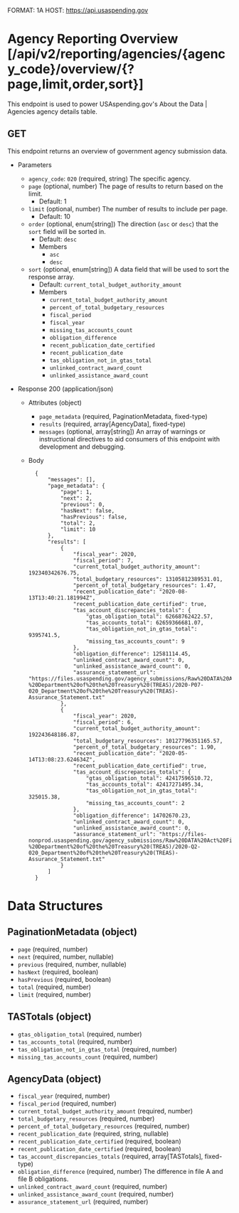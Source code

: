 FORMAT: 1A
HOST: https://api.usaspending.gov

# Agency Reporting Overview [/api/v2/reporting/agencies/{agency_code}/overview/{?page,limit,order,sort}]

This endpoint is used to power USAspending.gov's About the Data \| Agencies agency details table.

## GET

This endpoint returns an overview of government agency submission data.

+ Parameters
    + `agency_code`: `020` (required, string)
        The specific agency.
    + `page` (optional, number)
        The page of results to return based on the limit.
        + Default: 1
    + `limit` (optional, number)
        The number of results to include per page.
        + Default: 10
    + `order` (optional, enum[string])
        The direction (`asc` or `desc`) that the `sort` field will be sorted in.
        + Default: `desc`
        + Members
            + `asc`
            + `desc`
    + `sort` (optional, enum[string])
        A data field that will be used to sort the response array.
        + Default: `current_total_budget_authority_amount`
        + Members
            + `current_total_budget_authority_amount`
            + `percent_of_total_budgetary_resources`
            + `fiscal_period`
            + `fiscal_year`
            + `missing_tas_accounts_count`
            + `obligation_difference`
            + `recent_publication_date_certified`
            + `recent_publication_date`
            + `tas_obligation_not_in_gtas_total`
            + `unlinked_contract_award_count`
            + `unlinked_assistance_award_count`

+ Response 200 (application/json)

    + Attributes (object)
        + `page_metadata` (required, PaginationMetadata, fixed-type)
        + `results` (required, array[AgencyData], fixed-type)
        + `messages` (optional, array[string])
            An array of warnings or instructional directives to aid consumers of this endpoint with development and debugging.

    + Body

            {
                "messages": [],
                "page_metadata": {
                    "page": 1,
                    "next": 2,
                    "previous": 0,
                    "hasNext": false,
                    "hasPrevious": false,
                    "total": 2,
                    "limit": 10
                },
                "results": [
                    {
                        "fiscal_year": 2020,
                        "fiscal_period": 7,
                        "current_total_budget_authority_amount": 192340342676.75,
                        "total_budgetary_resources": 13105812389531.01,
                        "percent_of_total_budgetary_resources": 1.47,
                        "recent_publication_date": "2020-08-13T13:40:21.181994Z",
                        "recent_publication_date_certified": true,
                        "tas_account_discrepancies_totals": {
                            "gtas_obligation_total": 62668762422.57,
                            "tas_accounts_total": 62659366681.07,
                            "tas_obligation_not_in_gtas_total": 9395741.5,
                            "missing_tas_accounts_count": 9
                        },
                        "obligation_difference": 12581114.45,
                        "unlinked_contract_award_count": 0,
                        "unlinked_assistance_award_count": 0,
                        "assurance_statement_url": "https://files.usaspending.gov/agency_submissions/Raw%20DATA%20Act%20Files/2020/P07/020%20-%20Department%20of%20the%20Treasury%20(TREAS)/2020-P07-020_Department%20of%20the%20Treasury%20(TREAS)-Assurance_Statement.txt"
                    },
                    {
                        "fiscal_year": 2020,
                        "fiscal_period": 6,
                        "current_total_budget_authority_amount": 192243648186.87,
                        "total_budgetary_resources": 10127796351165.57,
                        "percent_of_total_budgetary_resources": 1.90,
                        "recent_publication_date": "2020-05-14T13:08:23.624634Z",
                        "recent_publication_date_certified": true,
                        "tas_account_discrepancies_totals": {
                            "gtas_obligation_total": 42417596510.72,
                            "tas_accounts_total": 42417271495.34,
                            "tas_obligation_not_in_gtas_total": 325015.38,
                            "missing_tas_accounts_count": 2
                        },
                        "obligation_difference": 14702670.23,
                        "unlinked_contract_award_count": 0,
                        "unlinked_assistance_award_count": 0,
                        "assurance_statement_url": "https://files-nonprod.usaspending.gov/agency_submissions/Raw%20DATA%20Act%20Files/2020/Q2/020%20-%20Department%20of%20the%20Treasury%20(TREAS)/2020-Q2-020_Department%20of%20the%20Treasury%20(TREAS)-Assurance_Statement.txt"
                    }
                ]
            }

# Data Structures

## PaginationMetadata (object)
+ `page` (required, number)
+ `next` (required, number, nullable)
+ `previous` (required, number, nullable)
+ `hasNext` (required, boolean)
+ `hasPrevious` (required, boolean)
+ `total` (required, number)
+ `limit` (required, number)

## TASTotals (object)
+ `gtas_obligation_total` (required, number)
+ `tas_accounts_total` (required, number)
+ `tas_obligation_not_in_gtas_total` (required, number)
+ `missing_tas_accounts_count` (required, number)

## AgencyData (object)
+ `fiscal_year` (required, number)
+ `fiscal_period` (required, number)
+ `current_total_budget_authority_amount` (required, number)
+ `total_budgetary_resources` (required, number)
+ `percent_of_total_budgetary_resources` (required, number)
+ `recent_publication_date` (required, string, nullable)
+ `recent_publication_date_certified` (required, boolean)
+ `recent_publication_date_certified` (required, boolean)
+ `tas_account_discrepancies_totals` (required, array[TASTotals], fixed-type)
+ `obligation_difference` (required, number)
    The difference in file A and file B obligations.
+ `unlinked_contract_award_count` (required, number)
+ `unlinked_assistance_award_count` (required, number)
+ `assurance_statement_url` (required, number)
